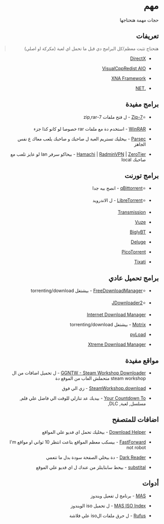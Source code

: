 <div dir="rtl">

# مهم
حجات مهمة هتحتاجها

## تعريفات
> هتحتاج تثبت معظم/كل البرامج دي قبل ما تحمل اي لعبة 
(مكركة او اصلي)

* [DirectX](https://www.microsoft.com/en-us/download/details.aspx?id=35)

* [VisualCppRedist AIO](https://github.com/abbodi1406/vcredist/releases/latest)

* [XNA Framework](https://www.microsoft.com/en-us/download/details.aspx?id=20914)

* [.NET](https://dotnet.microsoft.com/en-us/download/dotnet)

## برامج مفيدة

* ⭐[7-Zip](https://www.7-zip.org/) - ل فتح ملفات 7-zip,rar
 
* [WinRAR](https://www.win-rar.com/) - استخدم دة مع ملفات rar خصوصا لو كانو كذا جزء

* [Parsec](https://parsec.app/) - بيخليك تستريم العبة ل صاحبك و صاحبك يلعب معاك ع نفس الجاهز

* [Hamachi](https://vpn.net) |  [RadminVPN](https://www.radmin-vpn.com/) | [ZeroTier](https://www.zerotier.com/) - بيحاكو سرفر lan لو عايز تلعب مع صاحبك local 

## برامج تورنت

* ⭐[qBittorrent](https://www.qbittorrent.org/download.php) - انصح بيه جدا

* ⭐[LibreTorrent](https://github.com/proninyaroslav/libretorrent/releases/latest) - ل الاندرويد

* [Transmission](https://transmissionbt.com/download/)

* [Vuze](http://www.vuze.com/)

* [BiglyBT](https://www.biglybt.com/download/)

* [Deluge](https://dev.deluge-torrent.org/wiki/Download)

* [PicoTorrent](https://picotorrent.org/download/)

* [Tixati](https://tixati.com/)

## برامج تحميل عادي

* ⭐[FreeDownloadManager](https://www.freedownloadmanager.org/) - بيشتغل torrenting/download

* ⭐[JDownloader2](http://jdownloader.org/jdownloader2) 

* [Internet Download Manager](https://www.internetdownloadmanager.com/download.html)

* [Motrix](https://motrix.app/) - بيشتغل torrenting/download


* [pyLoad](https://pyload.net/)

* [Xtreme Download Manager](https://subhra74.github.io/xdm/)

## مواقع مفيدة

* [GGNTW - Steam Workshop Downloader](https://ggntw.com/steam) - ل تحميل اضافات من ال steam workshop  متحملش العاب من الموقع دة

* [SteamWorkshop.download](http://steamworkshop.download) - زي الي فوق

* [Your Countdown To](https://yourcountdown.to/) - بيديك عد تنازلي للوقت الي فاضل علي فلم, مسلسل, لعبة, DLC, 

## اضافات للمتصفح

* [Download Helper](https://www.downloadhelper.net/) - بيخليك تحمل اي فديو علي المواقع

* [FastForward](https://fastforward.team/) - بيسكب معظم المواقع بتاعت انتظر 10 ثواني او مواقع I'm not robot

* [Dark Reader](https://darkreader.org/) - دة بيخلي الصفحة سودة بدل ما تتعمي 

* [substital](https://substital.com/) - بيحط سابتايتلز من عندك ل اي فديو علي الموقع

## أدوات

* [MAS](https://massgrave.dev/#Method-1---PowerShell) - برنامج ل تفعيل ويندوز

* [MAS ISO Index](https://massgrave.dev/genuine-installation-media)  - ل تحميل iso الويندوز

* [Rufus](https://rufus.ie/) - ل حرق ملفات الiso علي فلاشة

</div>
